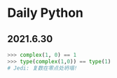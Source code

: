 # Daily Python

## 2021.6.30

```python
>>> complex(1, 0) == 1
>>> type(complex(1,0)) == type(1)
# Jedi: 复数在零点处坍塌!
```
